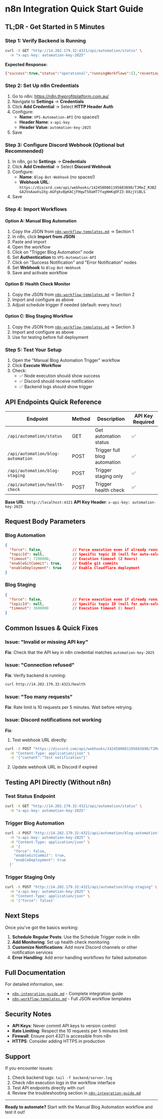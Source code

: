 # n8n Integration Quick Start Guide

## TL;DR - Get Started in 5 Minutes

### Step 1: Verify Backend is Running
```bash
curl -X GET "http://14.202.179.32:4321/api/automation/status" \
  -H "x-api-key: automation-key-2025"
```

**Expected Response:**
```json
{"success":true,"status":"operational","runningWorkflows":[],"recentLogs":[],"timestamp":"..."}
```

### Step 2: Set Up n8n Credentials

1. Go to n8n: https://n8n.theprofitplatform.com.au/
2. Navigate to **Settings** → **Credentials**
3. Click **Add Credential** → Select **HTTP Header Auth**
4. Configure:
   - **Name**: `VPS-Automation-API` (no spaces!)
   - **Header Name**: `x-api-key`
   - **Header Value**: `automation-key-2025`
5. Save

### Step 3: Configure Discord Webhook (Optional but Recommended)

1. In n8n, go to **Settings** → **Credentials**
2. Click **Add Credential** → Select **Discord Webhook**
3. Configure:
   - **Name**: `Blog-Bot-Webhook` (no spaces!)
   - **Webhook URL**: `https://discord.com/api/webhooks/1424580081195683890/TJMeZ_R3BZGA2VoAawVu2Xg-AGFgkvBpKACjFHqwT50aHT7fagHmKqOFZ3-88zjViBLS`
4. Save

### Step 4: Import Workflows

#### Option A: Manual Blog Automation
1. Copy the JSON from [`n8n-workflow-templates.md`](./n8n-workflow-templates.md) → Section 1
2. In n8n, click **Import from JSON**
3. Paste and import
4. Open the workflow
5. Click on "Trigger Blog Automation" node
6. Set **Authentication** to `VPS-Automation-API`
7. Click on "Success Notification" and "Error Notification" nodes
8. Set **Webhook** to `Blog-Bot-Webhook`
9. Save and activate workflow

#### Option B: Health Check Monitor
1. Copy the JSON from [`n8n-workflow-templates.md`](./n8n-workflow-templates.md) → Section 2
2. Import and configure as above
3. Adjust schedule trigger if needed (default: every hour)

#### Option C: Blog Staging Workflow
1. Copy the JSON from [`n8n-workflow-templates.md`](./n8n-workflow-templates.md) → Section 3
2. Import and configure as above
3. Use for testing before full deployment

### Step 5: Test Your Setup

1. Open the "Manual Blog Automation Trigger" workflow
2. Click **Execute Workflow**
3. Check:
   - ✅ Node execution should show success
   - ✅ Discord should receive notification
   - ✅ Backend logs should show trigger

## API Endpoints Quick Reference

| Endpoint | Method | Description | API Key Required |
|----------|--------|-------------|------------------|
| `/api/automation/status` | GET | Get automation status | ✅ |
| `/api/automation/blog-automation` | POST | Trigger full blog automation | ✅ |
| `/api/automation/blog-staging` | POST | Trigger staging only | ✅ |
| `/api/automation/health-check` | POST | Trigger health check | ✅ |

**Base URL**: `http://localhost:4321`
**API Key Header**: `x-api-key: automation-key-2025`

## Request Body Parameters

### Blog Automation
```json
{
  "force": false,              // Force execution even if already running
  "topicId": null,             // Specific topic ID (null for auto-select)
  "timeout": 7200000,          // Execution timeout (2 hours)
  "enableGitCommit": true,     // Enable git commits
  "enableDeployment": true     // Enable Cloudflare deployment
}
```

### Blog Staging
```json
{
  "force": false,              // Force execution even if already running
  "topicId": null,             // Specific topic ID (null for auto-select)
  "timeout": 3600000           // Execution timeout (1 hour)
}
```

## Common Issues & Quick Fixes

### Issue: "Invalid or missing API key"
**Fix**: Check that the API key in n8n credential matches `automation-key-2025`

### Issue: "Connection refused"
**Fix**: Verify backend is running:
```bash
curl http://14.202.179.32:4321/health
```

### Issue: "Too many requests"
**Fix**: Rate limit is 10 requests per 5 minutes. Wait before retrying.

### Issue: Discord notifications not working
**Fix**:
1. Test webhook URL directly:
```bash
curl -X POST "https://discord.com/api/webhooks/1424580081195683890/TJMeZ_R3BZGA2VoAawVu2Xg-AGFgkvBpKACjFHqwT50aHT7fagHmKqOFZ3-88zjViBLS" \
  -H "Content-Type: application/json" \
  -d '{"content":"Test notification"}'
```
2. Update webhook URL in Discord if expired

## Testing API Directly (Without n8n)

### Test Status Endpoint
```bash
curl -X GET "http://14.202.179.32:4321/api/automation/status" \
  -H "x-api-key: automation-key-2025"
```

### Trigger Blog Automation
```bash
curl -X POST "http://14.202.179.32:4321/api/automation/blog-automation" \
  -H "x-api-key: automation-key-2025" \
  -H "Content-Type: application/json" \
  -d '{
    "force": false,
    "enableGitCommit": true,
    "enableDeployment": true
  }'
```

### Trigger Staging Only
```bash
curl -X POST "http://14.202.179.32:4321/api/automation/blog-staging" \
  -H "x-api-key: automation-key-2025" \
  -H "Content-Type: application/json" \
  -d '{"force": false}'
```

## Next Steps

Once you've got the basics working:

1. **Schedule Regular Posts**: Use the Schedule Trigger node in n8n
2. **Add Monitoring**: Set up health check monitoring
3. **Customize Notifications**: Add more Discord channels or other notification services
4. **Error Handling**: Add error handling workflows for failed automation

## Full Documentation

For detailed information, see:
- [`n8n-integration-guide.md`](./n8n-integration-guide.md) - Complete integration guide
- [`n8n-workflow-templates.md`](./n8n-workflow-templates.md) - Full JSON workflow templates

## Security Notes

- **API Keys**: Never commit API keys to version control
- **Rate Limiting**: Respect the 10 requests per 5 minutes limit
- **Firewall**: Ensure port 4321 is accessible from n8n
- **HTTPS**: Consider adding HTTPS in production

## Support

If you encounter issues:
1. Check backend logs: `tail -f backend/server.log`
2. Check n8n execution logs in the workflow interface
3. Test API endpoints directly with curl
4. Review the troubleshooting section in [`n8n-integration-guide.md`](./n8n-integration-guide.md)

---

**Ready to automate?** Start with the Manual Blog Automation workflow and test it out!
